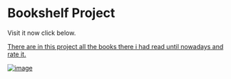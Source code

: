 <h1>Bookshelf Project</h1>

<p>Visit it now click below.</p>
<a href="danielfalcaovt.github.io/my-bookshelf">
<p>There are in this project all the books there i had read until nowadays and rate it.</p>

![image](https://github.com/danielfalcaovt/my-bookshelf/assets/146419346/a6f30a47-dd3c-489b-830a-211919849e68)
